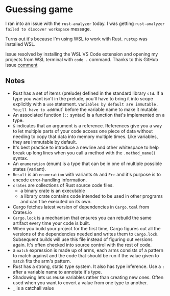 # Guessing game

I ran into an issue with the `rust-analyzer` today. I was getting `rust-analyzer failed to discover workspace` message.

Turns out it's because I'm using WSL to work with Rust. `rustup` was installed WSL.

Issue resolved by installing the WSL VS Code extension and opening my projects from WSL terminal with `code .` command. Thanks to this GitHub issue [comment](https://github.com/rust-lang/rust-analyzer/issues/7268#issuecomment-1236513645)

## Notes

- Rust has a set of items (prelude) defined in the standard library `std`. If a type you want isn't in the prelude, you'll have to bring it into scope explicitly with a `use` statement. 
` Variables by default are immutable. You;ll have to add `mut` before the variable name to make it mutable. 
- An associated function (`::` syntax) is a function that's implemented on a type.
- `&` indicates that an argument is a reference. References give you a way to let multiple parts of your code access one piece of data without needing to copy that data into memory multiple times. Like variables, they are immutable by default.
- It's best practice to introduce a newline and other whitespace to help break up long lines when you call a method with the `.method_name()` syntax.
- An `enumeration` (enum) is a type that can be in one of multiple possible states (variant).
- `Result` is an `enumeration` with variants `Ok` and `Err` and it's purpose is to encode error-handling information. 
- `crates` are collections of Rust source code files.
    - a binary crate is an executable
    - a library crate contains code intended to be used in other programs and can't be executed on its own.
- Cargo fetches latest version of dependencies in `Cargo.toml` from Crates.io
- `Cargo.lock` is a mechanism that ensures you can rebuild the same artifact every time your code is built. 
- When you build your project for the first time, Cargo figures out all the versions of the dependencies needed and writes them to `Cargo.lock`. Subsequent builds will use this file instead of figuring out versions again. It's often checked into source control with the rest of code. 
- a `match` expression is made up of arms, each arms consists of a pattern to match against and the code that should be run if the value given to `match` fits the arm's pattern.
- Rust has a strong, static type system. It also has type inference. Use a `:` after a variable name to annotate it's type.
- Shadowing lets us reuse variables rather than creating new ones. Often used when you want to covert a value from one type to another. 
- `_` is a catchall value